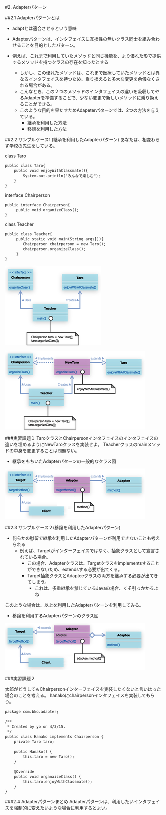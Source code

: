 #2. Adapterパターン

##2.1 Adapterパターンとは

- adaptとは適合させるという意味
- Adapterパターンは、インタフェイスに互換性の無いクラス同士を組み合わせることを目的としたパターン。

- 例えば、これまで利用していたメソッドと同じ機能を、より優れた形で提供するメソッドを持つクラスの存在を知ったとする

	- しかし、この優れたメソッドは、これまで医療していたメソッドとは異なるインタフェイスを持つため、乗り換えると多大な変更を余儀なくされる場合がある。
	- こんなとき、この２つのメソッドのインタフェイスの違いを吸収してやるAdapterを準備することで、少ない変更で新しいメソッドに乗り換えることができる。
	- このような目的を果たすためAdapeterパターンでは、2つの方法を与えている。
		- 継承を利用した方法
		- 移譲を利用した方法
		
##2.2 サンプルケース1 (継承を利用したAdapterパターン)
あなたは、相変わらず学校の先生をしている。

class Taro

```
public class Taro{
	public void enjoyWithClassmate(){
		System.out.println("みんなで楽しむ");
	}
}
```

interface Chairperson

```
public interface Chairperson{
	 public void organizeClass();
}
```

class Teacher

```
public class Teacher{
	 public static void main(String args[]){
	 	Chairperson chairperson = new Taro();
	 	chairperson.organizeClass();
	 }
}
```

![adapter1.gif](../img/adapter/adapter1.gif)


![adapter2.gif](../img/adapter/adapter2.gif)


###実習課題１
TaroクラスとChairpersonインタフェイスのインタフェイスの違いを埋めるようにNewTaroクラスを実装せよ。
Teacherクラスのmainメソッドの中身を変更することは問題ない。

- 継承をもちいたAdapterパターンの一般的なクラス図

![adapter3.gif](../img/adapter/adapter3.gif)  


##2.3 サンプルケース２(移譲を利用したAdapterパターン)

- 何らかの慰留で継承を利用したAdapterパターンが利用できないことも考えられる
	- 例えば、Targetがインターフェイスではなく、抽象クラスとして宣言されている場合。
		- この場合、Adapterクラスは、Targetクラスをimplementsすることができないため、extendsする必要が出てくる。
		- Target抽象クラスとAdapteeクラスの両方を継承する必要が出てきてしまう。
			- これは、多重継承を禁じているJavaの場合、くそ引っかかるよね

このような場合は、以上を利用したAdapterパターンを利用してみる。

- 移譲を利用するAdapterパターンのクラス図			

![adapter4.gif](../img/adapter/adapter4.gif)


###実習課題２

太郎がどうしてもChairpersonインターフェイスを実装したくないと言いはった場合のことを考える。
hanakoにchairpersonインタフェイスを実装してもらう。

```
package com.bko.adapter;

/**
 * Created by yo on 4/3/15.
 */
public class Hanako implements Chairperson {
    private Taro taro;

    public Hanako() {
        this.taro = new Taro();
    }

    @Override
    public void organaizeClass() {
        this.taro.enjoyWithClassmate();
    }
}

```


###2.4 Adapterパターンまとめ
Adapterパターンは、利用したいインタフェイスを強制的に変えたいような場合に利用するとよい。










